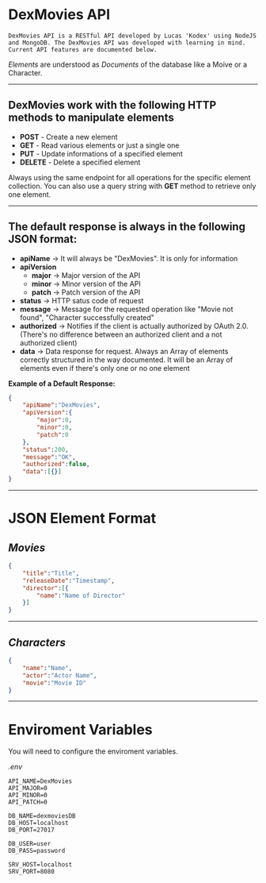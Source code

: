 # **DexMovies API**

    DexMovies API is a RESTful API developed by Lucas 'Kodex' using NodeJS and MongoDB. The DexMovies API was developed with learning in mind. Current API features are documented below.

_Elements_ are understood as _Documents_ of the database like a Moive or a Character.

---

## DexMovies work with the following HTTP methods to manipulate elements
+ **POST** - Create a new element
+ **GET** - Read various elements or just a single one
+ **PUT** - Update informations of a specified element
+ **DELETE** - Delete a specified element

Always using the same endpoint for all operations for the specific element collection. You can also use a query string with **GET** method to retrieve only one element.

---

## The default response is always in the following **JSON** format:

+ **apiName** -> It will always be "DexMovies". It is only for information
+ **apiVersion**
    + **major** -> Major version of the API
    + **minor** -> Minor version of the API
    + **patch** -> Patch version of the API
+ **status** -> HTTP satus code of request
+ **message** -> Message for the requested operation like "Movie not found", "Character successfully created"
+ **authorized** -> Notifies if the client is actually authorized by OAuth 2.0. (There's no difference between an authorized client and a not authorized client)
+ **data** -> Data response for request. Always an Array of elements correctly structured in the way documented. It will be an Array of elements even if there's only one or no one element

**Example of a Default Response:**

```json
{
    "apiName":"DexMovies",
    "apiVersion":{
        "major":0,
        "minor":0,
        "patch":0
    },
    "status":200,
    "message":"OK",
    "authorized":false,
    "data":[{}]
}
```

---

# **JSON Element Format**

## _Movies_

```json
{
    "title":"Title",
    "releaseDate":"Timestamp",
    "director":[{
        "name":"Name of Director"
    }]
}
```

---

## _Characters_

```json
{
    "name":"Name",
    "actor":"Actor Name",
    "movie":"Movie ID"
}
```

---

# **Enviroment Variables**
You will need to configure the enviroment variables.

_.env_
```.env
API_NAME=DexMovies
API_MAJOR=0
API_MINOR=0
API_PATCH=0

DB_NAME=dexmoviesDB
DB_HOST=localhost
DB_PORT=27017

DB_USER=user
DB_PASS=password

SRV_HOST=localhost
SRV_PORT=8080
```